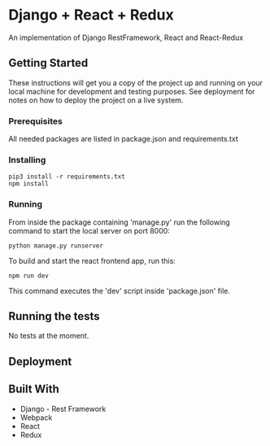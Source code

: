 # Django + React + Redux

An implementation of Django RestFramework, React and React-Redux

## Getting Started

These instructions will get you a copy of the project up and running on your local machine for development and testing purposes. See deployment for notes on how to deploy the project on a live system.

### Prerequisites

All needed packages are listed in package.json and requirements.txt

### Installing

```
pip3 install -r requirements.txt
npm install
```

### Running

From inside the package containing 'manage.py' run the following command to start the local server on port 8000:
```
python manage.py runserver
```

To build and start the react frontend app, run this:
```
npm run dev
```
This command executes the 'dev' script inside 'package.json' file.

## Running the tests

No tests at the moment.

## Deployment

## Built With

* Django - Rest Framework
* Webpack
* React
* Redux